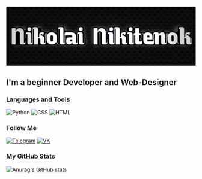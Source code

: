 [![Header](https://github.com/NikolaiNikitenok/NikolaiNikitenok/blob/main/assets/20220603_192239.png)](https://t.me/NikolaiNikitenok)

## I'm a beginner Developer and Web-Designer

### Languages and Tools
![Python](https://img.shields.io/badge/-Python-2C302D?style=for-the-badge&logo=python&logoColor=EBDD24)
![CSS](https://img.shields.io/badge/-CSS-2C302D?style=for-the-badge&logo=css3&logoColor=E1757D6)
![HTML](https://img.shields.io/badge/-HTML-2C302D?style=for-the-badge&logo=html5&logoColor=FF8D11)

### Follow Me
[![Telegram](https://img.shields.io/badge/-Telegram-2C302D?style=for-the-badge&logo=telegram&logoColor=11C4FF)](https://t.me/NikolaiNikitenok)
[![VK](https://img.shields.io/badge/-Vkontakte-2C302D?style=for-the-badge&logo=vk&logoColor=1171FF)](https://vk.com/nikolalllkaa)

### My GitHub Stats
[![Anurag's GitHub stats](https://github-readme-stats.vercel.app/api?username=NikolaiNikitenok&count_private=trueshow_icons=true&theme=tokyonight)](https://github.com/anuraghazra/github-readme-stats)